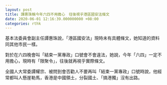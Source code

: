 ```yaml
---
layout: post
title: 譚惠珠稱今年六四不用擔心　往後視乎港區國安法條文
date: 2020-06-01 12:16:39.000000000 +08:00
categories: rthk
---
```


基本法委員會副主任譚惠珠說，「港區國安法」現時未有具體條文，她知道的資料同其他市民一樣。

對於在六四晚會叫「結束一黨專政」口號會不會違法，她說，今年「六四」一定不用擔心，現時有「限聚令」，往後就再視乎實際條文。

全國人大常委譚耀宗、被問到會否勸人不要再叫「結束一黨專政」口號時說，他經常都叫人懸崖勒馬，香港是中國領土，分裂國土、「搞港獨」沒有出路。
